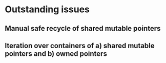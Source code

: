 # Outstanding issues

## Manual safe recycle of shared mutable pointers

## Iteration over containers of a) shared mutable pointers and b) owned pointers

